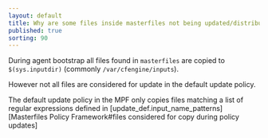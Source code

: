 ```yaml
---
layout: default
title: Why are some files inside masterfiles not being updated/distributed?
published: true
sorting: 90
---
```


During agent bootstrap all files found in `masterfiles` are copied to
`$(sys.inputdir)` (commonly `/var/cfengine/inputs`).

However not all files are
considered for update in the default update policy.

The default update policy in the MPF only copies files matching a list of
regular expressions defined in [update_def.input_name_patterns][Masterfiles Policy Framework#files considered for copy during policy updates]
